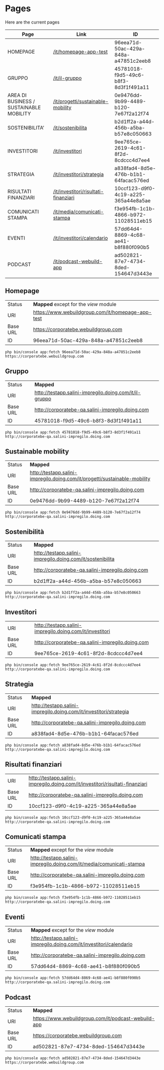 # Pages

Here are the current pages

| Page | Link | ID |
| ---- | ---- | -- |
| HOMEPAGE | [/it/homepage-app-test](https://www.webuildgroup.com/it/homepage-app-test) | 96eea71d-50ac-429a-848a-a47851c2eeb8 |
| GRUPPO  | [/it/il-gruppo](http://testapp.salini-impregilo.doing.com/it/il-gruppo) | 45781018-f9d5-49c6-b8f3-8d3f1f491a11 |
| AREA DI BUSINESS / SUSTAINABLE MOBILITY  | [/it/progetti/sustainable-mobility](http://testapp.salini-impregilo.doing.com/it/progetti/sustainable-mobility) | 0e9476dd-9b99-4489-b120-7e67f2a12f74 |
| SOSTENIBILITA’  | [/it/sostenibilita](http://testapp.salini-impregilo.doing.com/it/sostenibilita) | b2d1ff2a-a44d-456b-a5ba-b57e8c050663 |
| INVESTITORI  | [/it/investitori](http://testapp.salini-impregilo.doing.com/it/investitori) | 9ee765ce-2619-4c61-8f2d-8cdccc4d7ee4 |
| STRATEGIA | [/it/investitori/strategia](http://testapp.salini-impregilo.doing.com/it/investitori/strategia) | a838fad4-8d5e-476b-b1b1-64facac576ed |
| RISULTATI FINANZIARI  | [/it/investitori/risultati-finanziari](http://testapp.salini-impregilo.doing.com/it/investitori/risultati-finanziari) | 10ccf123-d9f0-4c19-a225-365a44e8a5ae |
| COMUNICATI STAMPA  | [/it/media/comunicati-stampa](http://testapp.salini-impregilo.doing.com/it/media/comunicati-stampa) | f3e954fb-1c1b-4866-b972-11028511eb15 |
| EVENTI  | [/it/investitori/calendario](http://testapp.salini-impregilo.doing.com/it/investitori/calendario) | 57dd64d4-8869-4c68-ae41-b8f880f090b5 |
| PODCAST  | [/it/podcast-webuild-app](https://www.webuildgroup.com/it/podcast-webuild-app) | ad502821-87e7-4734-8ded-154647d3443e |

## Homepage

|   |   |
| - | - |
| Status | **Mapped** except for the _view_ module |
| URI | https://www.webuildgroup.com/it/homepage-app-test |
| Base URL | https://corporatebe.webuildgroup.com |
| ID | 96eea71d-50ac-429a-848a-a47851c2eeb8 |

```
php bin/console app:fetch 96eea71d-50ac-429a-848a-a47851c2eeb8 https://corporatebe.webuildgroup.com
```

## Gruppo

|   |   |
| - | - |
| Status | **Mapped** |
| URI | http://testapp.salini-impregilo.doing.com/it/il-gruppo |
| Base URL | http://corporatebe-qa.salini-impregilo.doing.com |
| ID | 45781018-f9d5-49c6-b8f3-8d3f1f491a11 |

```
php bin/console app:fetch 45781018-f9d5-49c6-b8f3-8d3f1f491a11 http://corporatebe-qa.salini-impregilo.doing.com
```

## Sustainable mobility

|   |   |
| - | - |
| Status | **Mapped** |
| URI | http://testapp.salini-impregilo.doing.com/it/progetti/sustainable-mobility |
| Base URL | http://corporatebe-qa.salini-impregilo.doing.com |
| ID | 0e9476dd-9b99-4489-b120-7e67f2a12f74 |

```
php bin/console app:fetch 0e9476dd-9b99-4489-b120-7e67f2a12f74 http://corporatebe-qa.salini-impregilo.doing.com
```

## Sostenibilità

|   |   |
| - | - |
| Status | **Mapped** |
| URI | http://testapp.salini-impregilo.doing.com/it/sostenibilita |
| Base URL | http://corporatebe-qa.salini-impregilo.doing.com |
| ID | b2d1ff2a-a44d-456b-a5ba-b57e8c050663 |

```
php bin/console app:fetch b2d1ff2a-a44d-456b-a5ba-b57e8c050663 http://corporatebe-qa.salini-impregilo.doing.com
```

## Investitori

|   |   |
| - | - |
| URI | http://testapp.salini-impregilo.doing.com/it/investitori |
| Base URL | http://corporatebe-qa.salini-impregilo.doing.com |
| ID | 9ee765ce-2619-4c61-8f2d-8cdccc4d7ee4 |

```
php bin/console app:fetch 9ee765ce-2619-4c61-8f2d-8cdccc4d7ee4 http://corporatebe-qa.salini-impregilo.doing.com
```

## Strategia

|   |   |
| - | - |
| Status | **Mapped** |
| URI | http://testapp.salini-impregilo.doing.com/it/investitori/strategia |
| Base URL | http://corporatebe-qa.salini-impregilo.doing.com |
| ID | a838fad4-8d5e-476b-b1b1-64facac576ed |

```
php bin/console app:fetch a838fad4-8d5e-476b-b1b1-64facac576ed http://corporatebe-qa.salini-impregilo.doing.com
```

## Risultati finanziari

|   |   |
| - | - |
| URI | http://testapp.salini-impregilo.doing.com/it/investitori/risultati-finanziari |
| Base URL | http://corporatebe-qa.salini-impregilo.doing.com |
| ID | 10ccf123-d9f0-4c19-a225-365a44e8a5ae |

```
php bin/console app:fetch 10ccf123-d9f0-4c19-a225-365a44e8a5ae http://corporatebe-qa.salini-impregilo.doing.com
```

## Comunicati stampa

|   |   |
| - | - |
| Status | **Mapped** except for the _view_ module |
| URI | http://testapp.salini-impregilo.doing.com/it/media/comunicati-stampa |
| Base URL | http://corporatebe-qa.salini-impregilo.doing.com |
| ID | f3e954fb-1c1b-4866-b972-11028511eb15 |

```
php bin/console app:fetch f3e954fb-1c1b-4866-b972-11028511eb15 http://corporatebe-qa.salini-impregilo.doing.com
```

## Eventi

|   |   |
| - | - |
| Status | **Mapped** except for the _view_ module |
| URI | http://testapp.salini-impregilo.doing.com/it/investitori/calendario |
| Base URL | http://corporatebe-qa.salini-impregilo.doing.com |
| ID | 57dd64d4-8869-4c68-ae41-b8f880f090b5 |

```
php bin/console app:fetch 57dd64d4-8869-4c68-ae41-b8f880f090b5 http://corporatebe-qa.salini-impregilo.doing.com
```

## Podcast

|   |   |
| - | - |
| Status | **Mapped** |
| URI | https://www.webuildgroup.com/it/podcast-webuild-app |
| Base URL | https://corporatebe.webuildgroup.com |
| ID | ad502821-87e7-4734-8ded-154647d3443e |

```
php bin/console app:fetch ad502821-87e7-4734-8ded-154647d3443e https://corporatebe.webuildgroup.com
```

